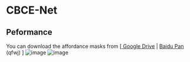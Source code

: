 # CBCE-Net
## Peformance
You can download the affordance masks from [[ Google Drive](https://drive.google.com/drive/folders/16wor2E1MotxeYkSdUC8wTBFMbYM0w1Q9?usp=sharing) | [Baidu Pan](https://pan.baidu.com/s/19ltCRoPuzBLvlhQ4M8PqOA) (qfwj) ]
![image](https://user-images.githubusercontent.com/44298274/150274744-fa083f74-1864-4436-b280-24b91e0aae81.png)
![image](https://user-images.githubusercontent.com/44298274/150274667-169c4971-4c3a-4c56-bd83-d270b8a104c9.png)
